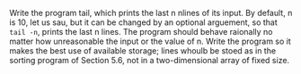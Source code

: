 Write the program tail, which prints the last n nlines of its input. By default, n is 10, let us sau, but it can be changed by an optional arguement, so that `tail -n`, prints the last n lines. The program should behave raionally no matter how unreasonable the input or the value of n. Write the program so it makes the best use of available storage; lines whoulb be stoed as in the sorting program of Section 5.6, not in a two-dimensional array of fixed size.